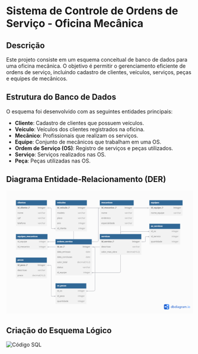 # Sistema de Controle de Ordens de Serviço - Oficina Mecânica

## Descrição
Este projeto consiste em um esquema conceitual de banco de dados para uma oficina mecânica. O objetivo é permitir o gerenciamento eficiente de ordens de serviço, incluindo cadastro de clientes, veículos, serviços, peças e equipes de mecânicos.

## Estrutura do Banco de Dados
O esquema foi desenvolvido com as seguintes entidades principais:
- **Cliente**: Cadastro de clientes que possuem veículos.
- **Veículo**: Veículos dos clientes registrados na oficina.
- **Mecânico**: Profissionais que realizam os serviços.
- **Equipe**: Conjunto de mecânicos que trabalham em uma OS.
- **Ordem de Serviço (OS)**: Registro de serviços e peças utilizados.
- **Serviço**: Serviços realizados nas OS.
- **Peça**: Peças utilizadas nas OS.

## Diagrama Entidade-Relacionamento (DER)
![Diagrama DER](https://github.com/rehpedroso/oficina-mecanica/blob/main/Desafio%20de%20Projeto%20-%20Construindo%20um%20Esquema%20Conceitual%20para%20Banco%20De%20dados.png)

## Criação do Esquema Lógico
![Código SQL]([https://github.com/rehpedroso/oficina-mecanica/blob/main/Desafio%20de%20Projeto%20-%20Construindo%20um%20Esquema%20Conceitual%20para%20Banco%20De%20dados.png](https://github.com/rehpedroso/oficina-mecanica/blob/main/Desafio%20de%20Projeto%20-%20Construindo%20um%20Esquema%20Conceitual%20para%20Banco%20De%20dados.sql))
